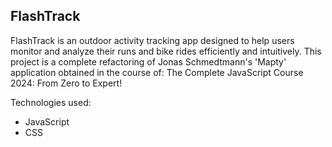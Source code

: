 ## FlashTrack

FlashTrack is an outdoor activity tracking app designed to help users monitor and analyze their runs and bike rides efficiently and intuitively. This project is a complete refactoring of Jonas Schmedtmann's 'Mapty' application obtained in the course of: The Complete JavaScript Course 2024: From Zero to Expert!

Technologies used:
 - JavaScript
 - CSS


